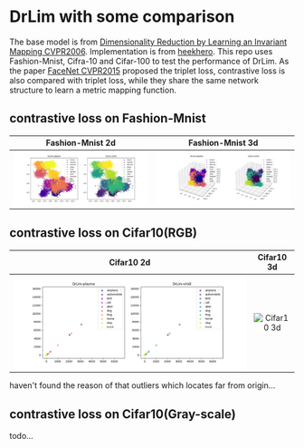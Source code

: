 # DrLim with some comparison

The base model is from [Dimensionality Reduction by Learning an Invariant Mapping CVPR2006](https://ieeexplore.ieee.org/abstract/document/1640964). Implementation is from [heekhero](https://github.com/heekhero/DrLIM). This repo uses Fashion-Mnist, Cifra-10 and Cifar-100 to test the performance of DrLim. As the paper [FaceNet CVPR2015](https://arxiv.org/abs/1503.03832) proposed the triplet loss, contrastive loss is also compared with triplet loss, while they share the same network structure to learn a metric mapping function.

## contrastive loss on Fashion-Mnist
|Fashion-Mnist 2d|Fashion-Mnist 3d|
|:---:|:---:|
|![Fashion-Mnist 2d](./images/2023-04-04_12%3A00%3A39_FashionMnist_i1o2.png)|![Fashion-Mnist 3d](./images/2023-04-04_12%3A08%3A25_FashionMnist_i1o3.png)|


## contrastive loss on Cifar10(RGB)
|Cifar10 2d|Cifar10 3d|
|:---:|:---:|
|![Cifar10 2d](./images/2023-04-04_17%3A33%3A22_Cifar10_i1o2.png)|![Cifar10 3d]()|
haven't found the reason of that outliers which locates far from origin...

## contrastive loss on Cifar10(Gray-scale)
todo...
